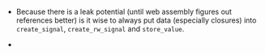

- Because there is a leak potential (until web assembly figures out references better) is it wise to always put data (especially closures) into `create_signal`, `create_rw_signal` and `store_value`.

- 